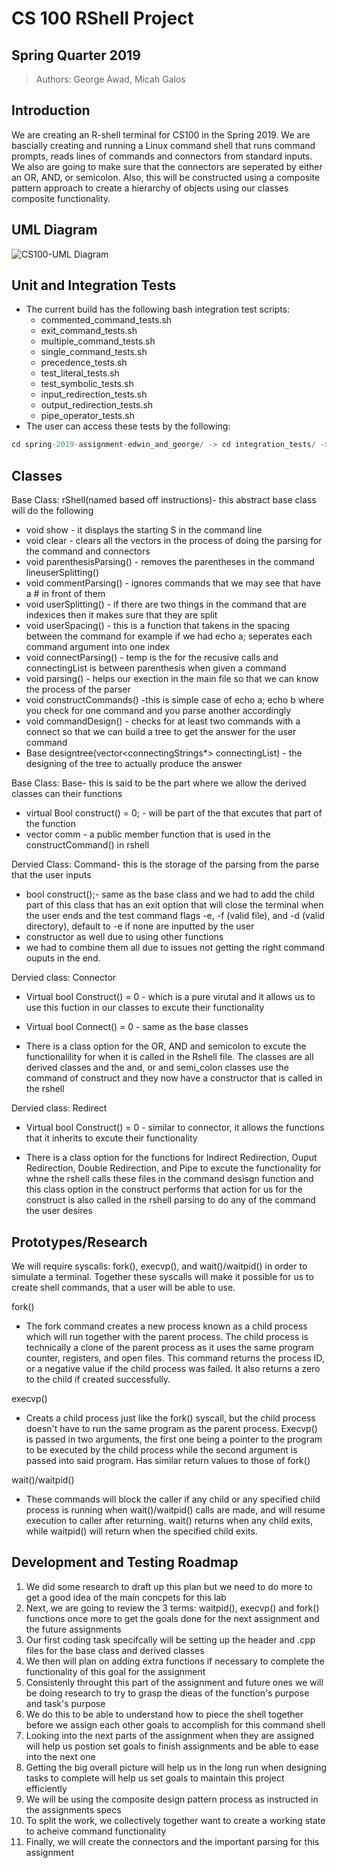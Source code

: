 # CS 100 RShell Project

## Spring Quarter 2019
> Authors: George Awad, Micah Galos

## Introduction
We are creating an R-shell terminal for CS100 in the Spring 2019. We are bascially creating and running a Linux command shell that runs command prompts, reads lines of commands and connectors from standard inputs. We also are going to make sure that the connectors are seperated by either an OR, AND, or semicolon. Also, this will be constructed using a composite pattern approach to create a hierarchy of objects using our classes composite functionality.  

## UML Diagram
![CS100-UML Diagram](https://github.com/cs100/spring-2019-assignment-edwin_and_george/blob/master/images/Assignment%20hw4.png?raw=true)

## Unit and Integration Tests
- The current build has the following bash integration test scripts:
  - commented_command_tests.sh
  - exit_command_tests.sh
  - multiple_command_tests.sh
  - single_command_tests.sh
  - precedence_tests.sh
  - test_literal_tests.sh
  - test_symbolic_tests.sh
  - input_redirection_tests.sh
  - output_redirection_tests.sh
  - pipe_operator_tests.sh
- The user can access these tests by the following:
```c++
cd spring-2019-assignment-edwin_and_george/ -> cd integration_tests/ -> ./[bash script filename].sh 
```

## Classes
Base Class: rShell(named based off instructions)- this abstract base class will do the following
* void show - it displays the starting S in the command line
* void clear - clears all the vectors in the process of doing the parsing for the command and connectors
* void parenthesisParsing() - removes the parentheses in the command lineuserSplitting()
* void commentParsing() - ignores commands that we may see that have a # in front of them 
* void userSplitting() - if there are two things in the command that are indexices then it makes sure that they are split
* void userSpacing() - this is a function that takens in the spacing between the command for example if we had echo  a; seperates each command argument into one index
* void connectParsing() - temp is the for the recusive calls and connectingList is between parenthesis when given a command
* void parsing() - helps our exection in the main file so that we can know the process of the parser
* void constructCommands() -this is simple case of echo a; echo b where you check for one command and you parse another accordingly
* void commandDesign() - checks for at least two commands with a connect so that we can build a tree to get the answer for the user command
* Base designtree(vector<connectingStrings*> connectingList) - the designing of the tree to actually produce the answer

Base Class: Base- this is said to be the part where we allow the derived classes can their functions
* virtual Bool construct() = 0; - will be part of the that excutes that part of the function
* vector<string> comm - a public member function that is used in the constructCommand() in rshell

Dervied Class: Command- this is the storage of the parsing from the parse that the user inputs
* bool construct();- same as the base class and we had to add the child part of this class that has an exit option that will close the terminal when the user ends and the test command flags -e, -f (valid file), and -d (valid directory), default to -e if none are inputted by the user
* constructor as well due to using other functions
* we had to combine them all due to issues not getting the right command ouputs in the end.

Dervied class: Connector
* Virtual bool Construct() = 0 - which is a pure virutal and it allows us to use this fuction in our classes to excute their functionality
* Virtual bool Connect() = 0 - same as the base classes

* There is a class option for the OR, AND and semicolon to excute the functionalility for when it is called in the Rshell file. The classes are all derived classes and the and, or and semi_colon classes use the command of construct and they now have a constructor that is called in the rshell

Dervied class: Redirect
* Virtual bool Construct() = 0 - similar to connector, it allows the functions that it inherits to excute their functionality

* There is a class option for the functions for Indirect Redirection, Ouput Redirection, Double Redirection, and Pipe to excute the functionality for whne the rshell calls these files in the command desisgn function and this class option in the construct performs that action for us for the construct is also called in the rshell parsing to do any of the command the user desires

## Prototypes/Research 
We will require syscalls: fork(), execvp(), and wait()/waitpid() in order to simulate a terminal. Together these syscalls will make it possible for us to create shell commands, that a user will be able to use.

fork()
* The fork command creates a new process known as a child process which will run together with the parent process. The child process is technically a clone of the parent process as it uses the same program counter, registers, and open files. This command returns the process ID, or a negative value if the child process was failed. It also returns a zero to the child if created successfully.

execvp()
* Creats a child process just like the fork() syscall, but the child process doesn't have to run the same program as the parent process. Execvp() is passed in two arguments, the first one being a pointer to the program to be executed by the child process while the second argument is passed into said program. Has similar return values to those of fork()

wait()/waitpid()
* These commands will block the caller if any child or any specified child process is running when wait()/waitpid() calls are made, and will resume execution to caller after returning. wait() returns when any child exits, while waitpid() will return when the specified child exits.

## Development and Testing Roadmap
1. We did some research to draft up this plan but we need to do more to get a good idea of the main concpets for this lab
2. Next, we are going to review the 3 terms: waitpid(), execvp() and fork() functions once more to get the goals done for the next assignment and the future assignments
3. Our first coding task specifcally will be setting up the header and .cpp files for the base class and derived classes
4. We then will plan on adding extra functions if necessary to complete the functionality of this goal for the assignment 
5. Consistenly throught this part of the assignment and future ones we will be doing research to try to grasp the dieas of the function's purpose and task's purpose
6. We do this to be able to understand how to piece the shell together before we assign each other goals to accomplish for this command shell
7. Looking into the next parts of the assignment when they are assigned will help us postion set goals to finish assignments and be able to ease into the next one
8. Getting the big overall picture will help us in the long run when designing tasks to complete will help us set goals to maintain this project efficiently
9. We will be using the composite design pattern process as instructed in the assignments specs
10. To split the work, we collectively together want to create a working state to acheive command functionality
11. Finally, we will create the connectors and the important parsing for this assignment
